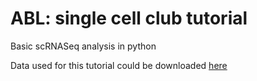 # ABL: single cell club tutorial
Basic scRNASeq analysis in python

Data used for this tutorial could be downloaded <a href="https://nyulangone-my.sharepoint.com/:f:/g/personal/yuan_hao_nyulangone_org/Eg1NlvflF1RHnES8_D-1-q4BtAsSOSMZq4wc2c7Tb66k9A?e=wa8rbx" target="_top">here</a>
